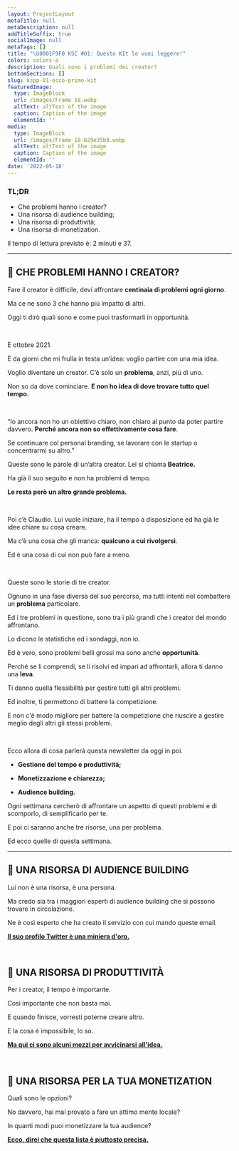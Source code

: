 ```yaml
---
layout: ProjectLayout
metaTitle: null
metaDescription: null
addTitleSuffix: true
socialImage: null
metaTags: []
title: "\U0001F9F0 KSC #01: Questo KIt lo vuoi leggere!"
colors: colors-a
description: Quali sono i problemi dei creator?
bottomSections: []
slug: kspp-01-ecco-primo-kit
featuredImage:
  type: ImageBlock
  url: /images/Frame 18.webp
  altText: altText of the image
  caption: Caption of the image
  elementId: ''
media:
  type: ImageBlock
  url: /images/Frame 18-b29e35b8.webp
  altText: altText of the image
  caption: Caption of the image
  elementId: ''
date: '2022-05-18'
---
```

### TL;DR

*   Che problemi hanno i creator?
*   Una risorsa di audience building;
*   Una risorsa di produttività;
*   Una risorsa di monetization.

Il tempo di lettura previsto è: 2 minuti e 37.

***

## 📝 **CHE PROBLEMI HANNO I CREATOR?**

Fare il creator è difficile, devi affrontare **centinaia di problemi ogni giorno**.

Ma ce ne sono 3 che hanno più impatto di altri.

Oggi ti dirò quali sono e come puoi trasformarli in opportunità.

​

È ottobre 2021.

È da giorni che mi frulla in testa un’idea: voglio partire con una mia idea.

Voglio diventare un creator. C’è solo un **problema**, anzi, più di uno.

Non so da dove cominciare. **E non ho idea di dove trovare tutto quel tempo.**

​

“Io ancora non ho un obiettivo chiaro, non chiaro al punto da poter partire davvero. **Perché ancora non so effettivamente cosa fare**.

Se continuare col personal branding, se lavorare con le startup o concentrarmi su altro.”

Queste sono le parole di un’altra creator. Lei si chiama **Beatrice.**

Ha già il suo seguito e non ha problemi di tempo.

**Le resta però un altro grande problema.**

**​**

Poi c’è Claudio. Lui vuole iniziare, ha il tempo a disposizione ed ha già le idee chiare su cosa creare.

Ma c’è una cosa che gli manca: **qualcuno a cui rivolgersi**.

Ed è una cosa di cui non può fare a meno.

​

Queste sono le storie di tre creator.

Ognuno in una fase diversa del suo percorso, ma tutti intenti nel combattere un **problema** particolare.

Ed i tre problemi in questione, sono tra i più grandi che i creator del mondo affrontano.

Lo dicono le statistiche ed i sondaggi, non io.

Ed è vero, sono problemi belli grossi ma sono anche **opportunità**.

Perché se li comprendi, se li risolvi ed impari ad affrontarli, allora ti danno una **leva**.

Ti danno quella flessibilità per gestire tutti gli altri problemi.

Ed inoltre, ti permettono di battere la competizione.

E non c'è modo migliore per battere la competizione che riuscire a gestire meglio degli altri gli stessi problemi.

​

Ecco allora di cosa parlerà questa newsletter da oggi in poi.

*   **Gestione del tempo e produttività;**

*   **Monetizzazione e chiarezza;**

*   **Audience building.**

Ogni settimana cercherò di affrontare un aspetto di questi problemi e di scomporlo, di semplificarlo per te.

E poi ci saranno anche tre risorse, una per problema.

Ed ecco quelle di questa settimana.


***


## 👥 **UNA RISORSA DI AUDIENCE BUILDING**

Lui non è una risorsa, è una persona.

Ma credo sia tra i maggiori esperti di audience building che si possono trovare in circolazione.

Ne è così esperto che ha creato il servizio con cui mando queste email.

**​**[**Il suo profilo Twitter è una miniera d'oro.**](https://twitter.com/nathanbarry)**​**

​

## 🚀 **UNA RISORSA DI PRODUTTIVITÀ**

Per i creator, il tempo è importante.

Così importante che non basta mai.

E quando finisce, vorresti poterne creare altro.

E la cosa è impossibile, lo so.

**​**[**Ma qui ci sono alcuni mezzi per avvicinarsi all'idea.**](https://hbr.org/2020/04/productivity-skills-to-help-you-gain-time-back?ref=refind)**​**

​

## 💸 **UNA RISORSA PER LA TUA MONETIZATION**

Quali sono le opzioni?

No davvero, hai mai provato a fare un attimo mente locale?

In quanti modi puoi monetizzare la tua audience?

**​**[**Ecco, direi che questa lista è piuttosto precisa.**](https://www.podia.com/articles/how-to-monetize-your-audience)
